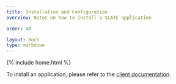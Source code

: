 ```yaml
---
title: Installation and Configuration
overview: Notes on how to install a SLATE application

order: 40

layout: docs
type: markdown
---
```

{% include home.html %}

To install an application, please refer to the [client documentation]({home}/docs/quickstart/slate-client.md).
